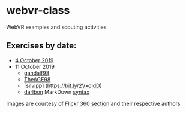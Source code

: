 # webvr-class
WebVR examples and scouting activities

## Exercises by date:

* [4 October 2019](https://vrlab-univaq.github.io/webvr-class/20191004/)
* 11 October 2019 
    * [gandalf98](https://bit.ly/35qHnMM)
    * [TheAGE98](https://bit.ly/2nGUybk)
    * [silvipp] (https://bit.ly/2VxoIdD)
    * [darlbon](https://bit.ly/35uFqyW)
MarkDown [syntax](https://help.github.com/en/articles/basic-writing-and-formatting-syntax)


Images are courtesy of [Flickr 360 section](https://www.flickr.com/photos/tags/360/) and their respective authors

